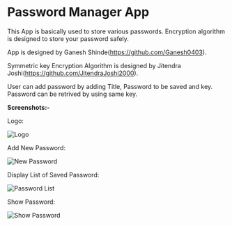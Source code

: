 # Password Manager App
This App is basically used to store various passwords. Encryption algorithm is designed to store your password safely.

App is designed by Ganesh Shinde(https://github.com/Ganesh0403).

Symmetric key Encryption Algorithm is designed by Jitendra Joshi(https://github.com/JitendraJoshi2000).

User can add password by adding Title, Password to be saved and key.
Password can be retrived by using same key.

<b>Screenshots:-</b>

Logo:

![Logo](https://github.com/JitendraJoshi2000/PasswordManagerApp/blob/master/Screenshots/Logo.jpeg)

Add New Password:

![New Password](https://github.com/JitendraJoshi2000/PasswordManagerApp/blob/master/Screenshots/New%20Password.jpeg)

Display List of Saved Password:

![Password List](https://github.com/JitendraJoshi2000/PasswordManagerApp/blob/master/Screenshots/PasswordList.jpeg)

Show Password:

![Show Password](https://github.com/JitendraJoshi2000/PasswordManagerApp/blob/master/Screenshots/ShowPassword.jpeg)
